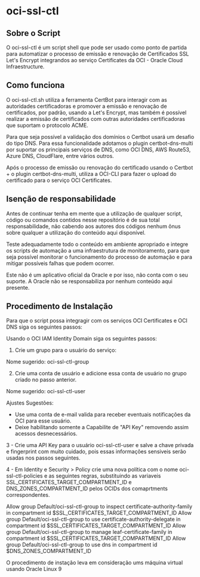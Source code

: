 # oci-ssl-ctl

## Sobre o Script

O oci-ssl-ctl é um script shell que pode ser usado como ponto de partida para automatizar o processo de emissão e renovação de Certificados SSL Let's Encrypt integrandos ao serviço Certificates da OCI - Oracle Cloud Infraestructure.

## Como funciona

O oci-ssl-ctl.sh utiliza a ferramenta CertBot para interagir com as autoridades certificadoras e promover a emissão e renovação de certificados, por padrão, usando a Let's Encrypt, mas também é possível realizar a emissão de certificados com outras autoridades certificadoras que suportam o protocolo ACME.

Para que seja possível a validação dos domínios o Certbot usará um desafio do tipo DNS. Para essa funcionalidade adotamos o plugin certbot-dns-multi por suportar os principais serviços de DNS, como OCI DNS, AWS Route53, Azure DNS, CloudFlare, entre vários outros.

Após o processo de emissão ou renovação do certificado usando o Certbot + o plugin certbot-dns-multi, utiliza a OCI-CLI para fazer o upload do certificado para o serviço OCI Certificates.


## Isenção de responsabilidade

Antes de continuar tenha em mente que a utilização de qualquer script, código ou comandos contidos nesse reposítório é de sua total responsabilidade, não cabendo aos autores dos códigos nenhum ônus sobre qualquer a utilização do conteúdo aqui disponível.

Teste adequadamente todo o conteúdo em ambiente apropriado e integre os scripts de automação a uma infraestrutura de monitoramento, para que seja possível monitorar o funcionamento do processo de automação e para mitigar possíveis falhas que podem ocorrer.

Este não é um aplicativo oficial da Oracle e por isso, não conta com o seu suporte. A Oracle não se responsabiliza por nenhum conteúdo aqui presente.

## Procedimento de Instalação

Para que o script possa integragir com os serviços OCI Certificates e OCI DNS siga os seguintes passos:

Usando o OCI IAM Identity Domain siga os seguintes passos:

1) Crie um grupo para o usuário do serviço:

Nome sugerido: oci-ssl-ctl-group

2) Crie uma conta de usuário e adicione essa conta de usuário no grupo criado no passo anterior.

Nome sugerido: oci-ssl-ctl-user

Ajustes Sugestões:

- Use uma conta de e-mail valida para receber eventuais notificações da OCI para esse usuário.
- Deixe habilitando somente a Capabilite de "API Key" removendo assim acessos desnecessários.
 
3 - Crie uma API Key para o usuário oci-ssl-ctl-user e salve a chave privada e fingerprint com muito cuidado, pois essas informações sensiveis serão usadas nos passos seguintes.


4 - Em Identity e Security > Policy crie uma nova política com o nome oci-ssl-ctl-policies e as seguintes regras, substituindo as variaveis SSL_CERTIFICATES_TARGET_COMPARTMENT_ID e DNS_ZONES_COMPARTMENT_ID pelos OCIDs dos comaprtments correspondentes.

Allow group Default/oci-ssl-ctl-group to inspect certificate-authority-family in compartment id $SSL_CERTIFICATES_TARGET_COMPARTMENT_ID
Allow group Default/oci-ssl-ctl-group to use certificate-authority-delegate in compartment id $SSL_CERTIFICATES_TARGET_COMPARTMENT_ID
Allow group Default/oci-ssl-ctl-group to manage leaf-certificate-family in compartment id $SSL_CERTIFICATES_TARGET_COMPARTMENT_ID
Allow group Default/oci-ssl-ctl-group to use dns in compartment id $DNS_ZONES_COMPARTMENT_ID


O procedimento de instação leva em consideração ums máquina virtual usando Oracle Linux 9


